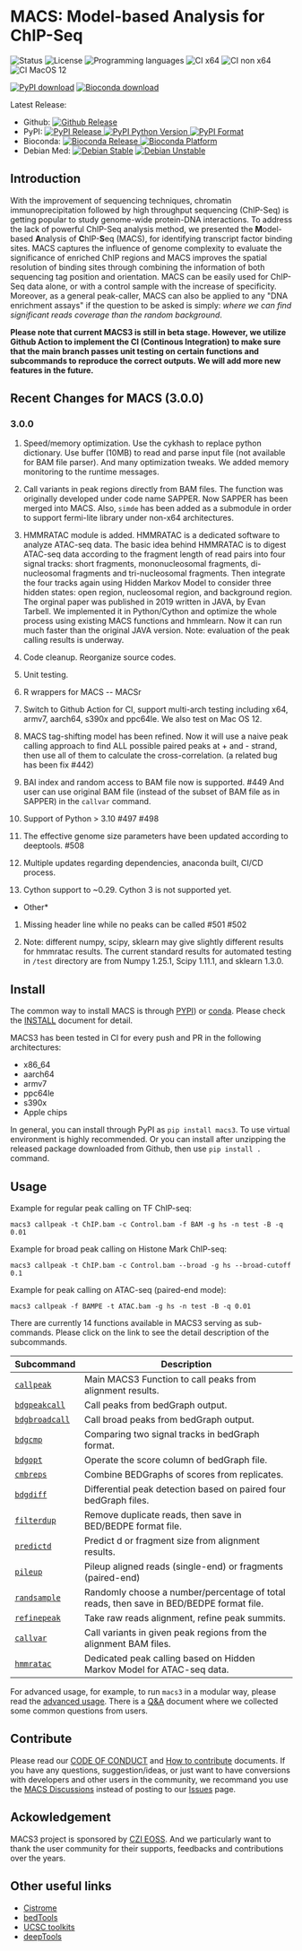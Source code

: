 # MACS: Model-based Analysis for ChIP-Seq

![Status](https://img.shields.io/pypi/status/macs3.svg) ![License](https://img.shields.io/github/license/macs3-project/MACS) ![Programming languages](https://img.shields.io/github/languages/top/macs3-project/MACS) ![CI x64](https://github.com/macs3-project/MACS/workflows/CI%20x64/badge.svg) ![CI non x64](https://github.com/macs3-project/MACS/workflows/CI%20non%20x64,%20python%203.7/badge.svg) ![CI MacOS 12](https://github.com/macs3-project/MACS/workflows/CI%20MacOS%2012/badge.svg)

[![PyPI download](https://img.shields.io/pypi/dm/macs3?label=pypi%20downloads)](https://pypistats.org/packages/macs3) [![Bioconda download](https://img.shields.io/conda/dn/bioconda/macs3?label=bioconda%20downloads)](https://anaconda.org/bioconda/macs3)

Latest Release:
* Github: [![Github Release](https://img.shields.io/github/v/release/macs3-project/MACS)](https://github.com/macs3-project/MACS/releases)
* PyPI: [![PyPI Release](https://img.shields.io/pypi/v/macs3.svg) ![PyPI Python Version](https://img.shields.io/pypi/pyversions/MACS3) ![PyPI Format](https://img.shields.io/pypi/format/macs3)](https://pypi.org/project/macs3/)
* Bioconda: [![Bioconda Release](https://img.shields.io/conda/v/bioconda/macs3) ![Bioconda Platform](https://img.shields.io/conda/pn/bioconda/macs3)](https://anaconda.org/bioconda/macs3)
* Debian Med: [![Debian Stable](https://img.shields.io/debian/v/macs/stable?label=debian%20stable)](https://packages.debian.org/stable/macs) [![Debian Unstable](https://img.shields.io/debian/v/macs/sid?label=debian%20sid)](https://packages.debian.org/sid/macs)

## Introduction

With the improvement of sequencing techniques, chromatin
immunoprecipitation followed by high throughput sequencing (ChIP-Seq)
is getting popular to study genome-wide protein-DNA interactions. To
address the lack of powerful ChIP-Seq analysis method, we presented
the **M**odel-based **A**nalysis of **C**hIP-**S**eq (MACS), for
identifying transcript factor binding sites. MACS captures the
influence of genome complexity to evaluate the significance of
enriched ChIP regions and MACS improves the spatial resolution of
binding sites through combining the information of both sequencing tag
position and orientation. MACS can be easily used for ChIP-Seq data
alone, or with a control sample with the increase of
specificity. Moreover, as a general peak-caller, MACS can also be
applied to any "DNA enrichment assays" if the question to be asked is
simply: *where we can find significant reads coverage than the random
background*.

**Please note that current MACS3 is still in beta stage. However, we
utilize Github Action to implement the CI (Continous Integration) to
make sure that the main branch passes unit testing on certain
functions and subcommands to reproduce the correct outputs. We will
add more new features in the future.**

## Recent Changes for MACS (3.0.0)

### 3.0.0

1) Speed/memory optimization.  Use the cykhash to replace python
	dictionary. Use buffer (10MB) to read and parse input file (not
	available for BAM file parser). And many optimization tweaks. We
	added memory monitoring to the runtime messages.

2) Call variants in peak regions directly from BAM files. The
	function was originally developed under code name SAPPER. Now
	SAPPER has been merged into MACS. Also, `simde` has been added as
	a submodule in order to support fermi-lite library under non-x64
	architectures.

3) HMMRATAC module is added. HMMRATAC is a dedicated software to
	analyze ATAC-seq data. The basic idea behind HMMRATAC is to digest
	ATAC-seq data according to the fragment length of read pairs into
	four signal tracks: short fragments, mononucleosomal fragments,
	di-nucleosomal fragments and tri-nucleosomal fragments. Then
	integrate the four tracks again using Hidden Markov Model to
	consider three hidden states: open region, nucleosomal region, and
	background region. The orginal paper was published in 2019 written
	in JAVA, by Evan Tarbell. We implemented it in Python/Cython and
	optimize the whole process using existing MACS functions and
	hmmlearn. Now it can run much faster than the original JAVA
	version. Note: evaluation of the peak calling results is underway.	

4) Code cleanup. Reorganize source codes. 

5) Unit testing. 

6) R wrappers for MACS -- MACSr

7) Switch to Github Action for CI, support multi-arch testing
	including x64, armv7, aarch64, s390x and ppc64le. We also test on
	Mac OS 12.

8) MACS tag-shifting model has been refined. Now it will use a 
	naive peak calling approach to find ALL possible paired peaks at +
	and - strand, then use all of them to calculate the 
	cross-correlation. (a related bug has been fix #442) 

9) BAI index and random access to BAM file now is supported. #449
	And user can use original BAM file (instead of the subset of BAM
	file as in SAPPER) in the `callvar` command.

10) Support of Python > 3.10 #497 #498 

11) The effective genome size parameters have been updated
	according to deeptools. #508

12) Multiple updates regarding dependencies, anaconda built, CI/CD
	process.

13) Cython support to ~0.29. Cython 3 is not supported yet.

* Other*

1) Missing header line while no peaks can be called #501 #502

2) Note: different numpy, scipy, sklearn may give slightly
	different results for hmmratac results. The current standard
	results for automated testing in `/test` directory are from Numpy
	1.25.1, Scipy 1.11.1, and sklearn 1.3.0.

## Install

The common way to install MACS is through
[PYPI](https://pypi.org/project/macs3/)) or
[conda](https://anaconda.org/bioconda/macs3). Please check the
[INSTALL](./docs/INSTALL.md) document for detail.

MACS3 has been tested in CI for every push and PR in the following
architectures:

 * x86_64
 * aarch64
 * armv7
 * ppc64le
 * s390x 
 * Apple chips

In general, you can install through PyPI as `pip install macs3`. 
To use virtual environment is highly recommended. Or you can install
after unzipping the released package downloaded from Github, then
use `pip install .` command.

## Usage

Example for regular peak calling on TF ChIP-seq:

`macs3 callpeak -t ChIP.bam -c Control.bam -f BAM -g hs -n test -B -q 0.01`

Example for broad peak calling on Histone Mark ChIP-seq:

`macs3 callpeak -t ChIP.bam -c Control.bam --broad -g hs --broad-cutoff 0.1`

Example for peak calling on ATAC-seq (paired-end mode):

`macs3 callpeak -f BAMPE -t ATAC.bam -g hs -n test -B -q 0.01`

There are currently 14 functions available in MACS3 serving as
sub-commands. Please click on the link to see the detail description
of the subcommands.

Subcommand | Description
-----------|----------
[`callpeak`](./docs/callpeak.md) | Main MACS3 Function to call peaks from alignment results.
[`bdgpeakcall`](./docs/bdgpeakcall.md) | Call peaks from bedGraph output.
[`bdgbroadcall`](./docs/bdgbroadcall.md) | Call broad peaks from bedGraph output.
[`bdgcmp`](./docs/bdgcmp.md) | Comparing two signal tracks in bedGraph format.
[`bdgopt`](./docs/bdgopt.md) | Operate the score column of bedGraph file.
[`cmbreps`](./docs/cmbreps.md) | Combine BEDGraphs of scores from replicates.
[`bdgdiff`](./docs/bdgdiff.md) | Differential peak detection based on paired four bedGraph files.
[`filterdup`](./docs/filterdup.md) | Remove duplicate reads, then save in BED/BEDPE format file.
[`predictd`](./docs/predictd.md) | Predict d or fragment size from alignment results.
[`pileup`](./docs/pileup.md) | Pileup aligned reads (single-end) or fragments (paired-end)
[`randsample`](./docs/randsample.md) | Randomly choose a number/percentage of total reads, then save in BED/BEDPE format file.
[`refinepeak`](./docs/refinepeak.md) | Take raw reads alignment, refine peak summits.
[`callvar`](./docs/callvar.md) | Call variants in given peak regions from the alignment BAM files.
[`hmmratac`](./docs/hmmratac.md) | Dedicated peak calling based on Hidden Markov Model for ATAC-seq data.

For advanced usage, for example, to run `macs3` in a modular way,
please read the [advanced usage](./docs/Advanced_Step-by-step_Peak_Calling.md). There is a
[Q&A](./docs/qa.md) document where we collected some common questions
from users.

## Contribute

Please read our [CODE OF CONDUCT](./CODE_OF_CONDUCT.md) and
[How to contribute](./CONTRIBUTING.md) documents. If you have any
questions, suggestion/ideas, or just want to have conversions with
developers and other users in the community, we recommand you use the
[MACS Discussions](https://github.com/macs3-project/MACS/discussions)
instead of posting to our
[Issues](https://github.com/macs3-project/MACS/issues) page.

## Ackowledgement

MACS3 project is sponsored by
[CZI EOSS](https://chanzuckerberg.com/eoss/). And we particularly want
to thank the user community for their supports, feedbacks and
contributions over the years.

## Other useful links

 * [Cistrome](http://cistrome.org/)
 * [bedTools](http://code.google.com/p/bedtools/)
 * [UCSC toolkits](http://hgdownload.cse.ucsc.edu/admin/exe/)
 * [deepTools](https://github.com/deeptools/deepTools/)

